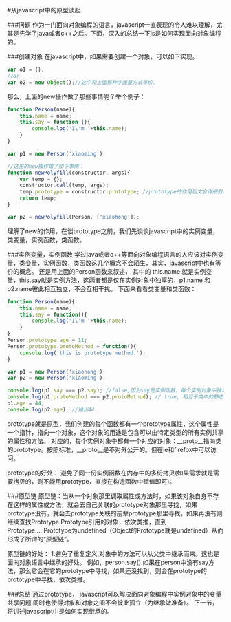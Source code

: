 #从javascript中的原型谈起

###问题
作为一门面向对象编程的语言，javascript一直表现的令人难以理解，尤其是先学了java或者c++之后。下面，深入的总结一下js是如何实现面向对象编程的。

###创建对象
在javascript中，如果需要创建一个对象，可以如下实现。
```javascript
var o1 = {};
//or
var o2 = new Object();//这个和上面那种字面量方式等价。
```
那么，上面的new操作做了那些事情呢？举个例子：
```javascript
function Person(name){
	this.name = name;
	this.say = function (){
		console.log('I\'m '+this.name);
	}
}

var p1 = new Person('xiaoming');

//这里的new操作做了如下事情：
function newPolyfill(constructor, args){
	var temp = {};
	constructor.call(temp, args);
	temp.prototype = constructor.prototype; //prototype的作用后文会详细叙述
	return temp;
}

var p2 = newPolyfill(Person, ['xiaohong']);

```
理解了new的作用，在谈prototype之前，我们先谈谈javascript中的实例变量，类变量，实例函数，类函数。

###实例变量，实例函数
学过java或者c++等面向对象编程语言的人应该对实例变量，类变量，实例函数，类函数这几个概念不会陌生，其实，javascript中也有等价的概念。
还是用上面的Person函数来叙述， 其中的 this.name 就是实例变量，this.say就是实例方法，这两者都是仅在实例对象中独享的，p1.name 和 p2.name彼此相互独立，不会互相干扰。
下面来看看类变量和类函数：
```javascript
function Person(name){
	this.name = name;
	this.say = function(){
		console.log('I\'m '+this.name);
	}
}
Person.prototype.age = 11;
Person.prototype.protoMethod = function(){
	console.log('this is prototype method.');
}

var p1 = new Person('xiaohong');
var p2 = new Person('xiaoming');

console.log(p1.say === p2.say); //false,因为say是实例函数，每个实例对象中独享的。
console.log(p1.protoMethod === p2.protoMethod); // true, 相当于类中的静态变量，每个实例对象中共享，所以，p1中的改变会影响到p2.
p1.age = 44;
console.log(p2.age); //输出44


```
prototype就是原型，我们创建的每个函数都有一个prototype属性，这个属性是一个指针，指向一个对象，这个对象的用途是包含可以由特定类型的所有实例共享的属性和方法。
对应的，每个实例对象中都有一个对应的对象：\__proto__指向类的prototype。按照标准，\__proto__是不对外公开的。但在ie和firefox中可以访问。


prototype的好处：
避免了同一份实例函数在内存中的多份拷贝(如果需求就是需要拷贝的，则不能用prototype，直接在构造函数中赋值即可)。

###原型链
原型链：当从一个对象那里调取属性或方法时，如果该对象自身不存在这样的属性或方法，就会去自己关联的prototype对象那里寻找，如果prototype没有，就会去prototype关联的前辈prototype那里寻找，如果再没有则继续查找Prototype.Prototype引用的对象，依次类推，直到Prototype.….Prototype为undefined（Object的Prototype就是undefined）从而形成了所谓的“原型链”。

原型链的好处：
1.避免了重复定义,对象中的方法可以从父类中继承而来。这也是面向对象语言中继承的好处。
例如，person.say().如果在person中没有say方法，那么它会在它的prototype中寻找，如果还没找到，则会在prototype的prototype中寻找，依次类推。

###总结
通过prototype， javascript可以解决面向对象编程中实例对象中的变量共享问题,同时也使得对象和对象之间不会彼此孤立（为继承做准备）。
下一节，将讲述javascript中是如何实现继承的。



